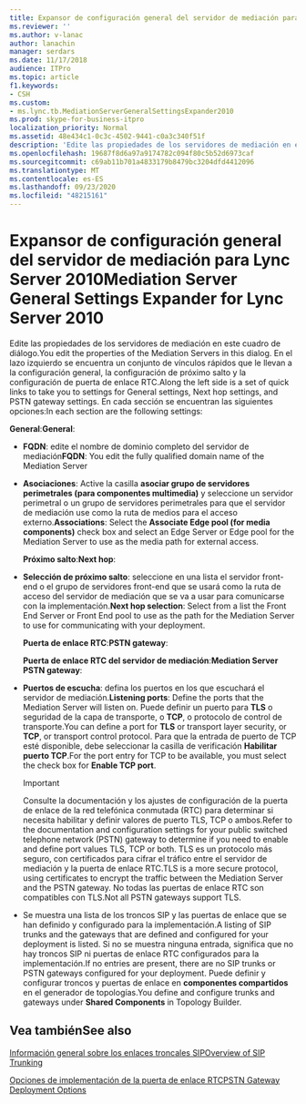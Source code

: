 ```yaml
---
title: Expansor de configuración general del servidor de mediación para Lync Server 2010
ms.reviewer: ''
ms.author: v-lanac
author: lanachin
manager: serdars
ms.date: 11/17/2018
audience: ITPro
ms.topic: article
f1.keywords:
- CSH
ms.custom:
- ms.lync.tb.MediationServerGeneralSettingsExpander2010
ms.prod: skype-for-business-itpro
localization_priority: Normal
ms.assetid: 48e434c1-0c3c-4502-9441-c0a3c340f51f
description: 'Edite las propiedades de los servidores de mediación en este cuadro de diálogo. En el lazo izquierdo se encuentra un conjunto de vínculos rápidos que le llevan a la configuración general, la configuración de próximo salto y la configuración de puerta de enlace RTC. En cada sección se encuentran las siguientes opciones:'
ms.openlocfilehash: 19687f8d6a97a9174782c094f80c5b52d6973caf
ms.sourcegitcommit: c69ab11b701a4833179b8479bc3204dfd4412096
ms.translationtype: MT
ms.contentlocale: es-ES
ms.lasthandoff: 09/23/2020
ms.locfileid: "48215161"
---
```

# <a name="mediation-server-general-settings-expander-for-lync-server-2010"></a><span data-ttu-id="d3574-105">Expansor de configuración general del servidor de mediación para Lync Server 2010</span><span class="sxs-lookup"><span data-stu-id="d3574-105">Mediation Server General Settings Expander for Lync Server 2010</span></span>

<span data-ttu-id="d3574-106">Edite las propiedades de los servidores de mediación en este cuadro de diálogo.</span><span class="sxs-lookup"><span data-stu-id="d3574-106">You edit the properties of the Mediation Servers in this dialog.</span></span> <span data-ttu-id="d3574-107">En el lazo izquierdo se encuentra un conjunto de vínculos rápidos que le llevan a la configuración general, la configuración de próximo salto y la configuración de puerta de enlace RTC.</span><span class="sxs-lookup"><span data-stu-id="d3574-107">Along the left side is a set of quick links to take you to settings for General settings, Next hop settings, and PSTN gateway settings.</span></span> <span data-ttu-id="d3574-108">En cada sección se encuentran las siguientes opciones:</span><span class="sxs-lookup"><span data-stu-id="d3574-108">In each section are the following settings:</span></span>

 <span data-ttu-id="d3574-109">**General**:</span><span class="sxs-lookup"><span data-stu-id="d3574-109">**General**:</span></span>

- <span data-ttu-id="d3574-110">**FQDN**: edite el nombre de dominio completo del servidor de mediación</span><span class="sxs-lookup"><span data-stu-id="d3574-110">**FQDN**: You edit the fully qualified domain name of the Mediation Server</span></span>

- <span data-ttu-id="d3574-111">**Asociaciones**: Active la casilla **asociar grupo de servidores perimetrales (para componentes multimedia)** y seleccione un servidor perimetral o un grupo de servidores perimetrales para que el servidor de mediación use como la ruta de medios para el acceso externo.</span><span class="sxs-lookup"><span data-stu-id="d3574-111">**Associations**: Select the **Associate Edge pool (for media components)** check box and select an Edge Server or Edge pool for the Mediation Server to use as the media path for external access.</span></span>

  <span data-ttu-id="d3574-112">**Próximo salto**:</span><span class="sxs-lookup"><span data-stu-id="d3574-112">**Next hop**:</span></span>

- <span data-ttu-id="d3574-113">**Selección de próximo salto**: seleccione en una lista el servidor front-end o el grupo de servidores front-end que se usará como la ruta de acceso del servidor de mediación que se va a usar para comunicarse con la implementación.</span><span class="sxs-lookup"><span data-stu-id="d3574-113">**Next hop selection**: Select from a list the Front End Server or Front End pool to use as the path for the Mediation Server to use for communicating with your deployment.</span></span>

  <span data-ttu-id="d3574-114">**Puerta de enlace RTC**:</span><span class="sxs-lookup"><span data-stu-id="d3574-114">**PSTN gateway**:</span></span>

  <span data-ttu-id="d3574-115">**Puerta de enlace RTC del servidor de mediación**:</span><span class="sxs-lookup"><span data-stu-id="d3574-115">**Mediation Server PSTN gateway**:</span></span>

- <span data-ttu-id="d3574-116">**Puertos de escucha**: defina los puertos en los que escuchará el servidor de mediación.</span><span class="sxs-lookup"><span data-stu-id="d3574-116">**Listening ports**: Define the ports that the Mediation Server will listen on.</span></span> <span data-ttu-id="d3574-117">Puede definir un puerto para **TLS** o seguridad de la capa de transporte, o **TCP**, o protocolo de control de transporte.</span><span class="sxs-lookup"><span data-stu-id="d3574-117">You can define a port for **TLS** or transport layer security, or **TCP**, or transport control protocol.</span></span> <span data-ttu-id="d3574-118">Para que la entrada de puerto de TCP esté disponible, debe seleccionar la casilla de verificación **Habilitar puerto TCP**.</span><span class="sxs-lookup"><span data-stu-id="d3574-118">For the port entry for TCP to be available, you must select the check box for **Enable TCP port**.</span></span>

    > [!IMPORTANT]
    > <span data-ttu-id="d3574-119">Consulte la documentación y los ajustes de configuración de la puerta de enlace de la red telefónica conmutada (RTC) para determinar si necesita habilitar y definir valores de puerto TLS, TCP o ambos.</span><span class="sxs-lookup"><span data-stu-id="d3574-119">Refer to the documentation and configuration settings for your public switched telephone network (PSTN) gateway to determine if you need to enable and define port values TLS, TCP or both.</span></span> <span data-ttu-id="d3574-120">TLS es un protocolo más seguro, con certificados para cifrar el tráfico entre el servidor de mediación y la puerta de enlace RTC.</span><span class="sxs-lookup"><span data-stu-id="d3574-120">TLS is a more secure protocol, using certificates to encrypt the traffic between the Mediation Server and the PSTN gateway.</span></span> <span data-ttu-id="d3574-121">No todas las puertas de enlace RTC son compatibles con TLS.</span><span class="sxs-lookup"><span data-stu-id="d3574-121">Not all PSTN gateways support TLS.</span></span>

- <span data-ttu-id="d3574-122">Se muestra una lista de los troncos SIP y las puertas de enlace que se han definido y configurado para la implementación.</span><span class="sxs-lookup"><span data-stu-id="d3574-122">A listing of SIP trunks and the gateways that are defined and configured for your deployment is listed.</span></span> <span data-ttu-id="d3574-123">Si no se muestra ninguna entrada, significa que no hay troncos SIP ni puertas de enlace RTC configurados para la implementación.</span><span class="sxs-lookup"><span data-stu-id="d3574-123">If no entries are present, there are no SIP trunks or PSTN gateways configured for your deployment.</span></span> <span data-ttu-id="d3574-124">Puede definir y configurar troncos y puertas de enlace en **componentes compartidos** en el generador de topologías.</span><span class="sxs-lookup"><span data-stu-id="d3574-124">You define and configure trunks and gateways under **Shared Components** in Topology Builder.</span></span>

## <a name="see-also"></a><span data-ttu-id="d3574-125">Vea también</span><span class="sxs-lookup"><span data-stu-id="d3574-125">See also</span></span>

[<span data-ttu-id="d3574-126">Información general sobre los enlaces troncales SIP</span><span class="sxs-lookup"><span data-stu-id="d3574-126">Overview of SIP Trunking</span></span>](https://technet.microsoft.com/library/204f2c21-436f-4b2d-93ea-d6db98fa2952.aspx)

[<span data-ttu-id="d3574-127">Opciones de implementación de la puerta de enlace RTC</span><span class="sxs-lookup"><span data-stu-id="d3574-127">PSTN Gateway Deployment Options</span></span>](https://technet.microsoft.com/library/d1ab4f74-18aa-40c7-a8cf-ec806cf6e28a.aspx)
